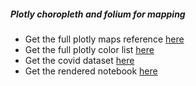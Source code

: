 ##### Plotly choropleth and folium for mapping
* Get the full plotly maps reference [here](https://plotly.com/python/choropleth-maps/)
* Get the full plotly color list [here](https://plotly.com/python/builtin-colorscales/)
* Get the covid dataset [here](https://covid19.who.int/data)
* Get the rendered notebook [here](https://nbviewer.org/github/Joy879/Africa-Data-School-Curriculum/blob/main/notebooks/18%20Geoplotting%20using%20Folium/18%20Geoplotting%20using%20Plotly%20and%20%20Folium.ipynb)
